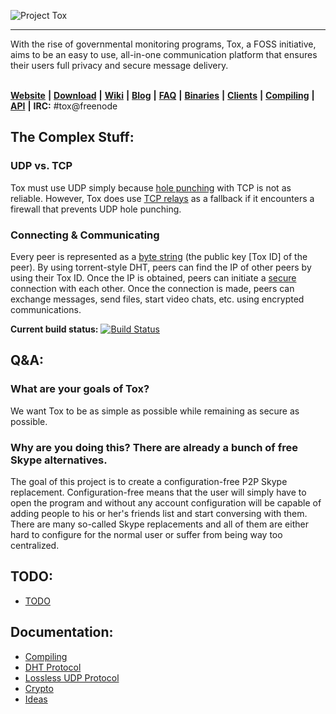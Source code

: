 ![Project Tox](https://raw.github.com/irungentoo/toxcore/master/other/tox.png "Project Tox")
***

With the rise of governmental monitoring programs, Tox, a FOSS initiative, aims to be an easy to use, all-in-one communication platform that ensures their users full privacy and secure message delivery.<br /> <br />

[**Website**](https://tox.im) **|** [**Download**](https://github.com/irungentoo/toxcore/wiki/Downloads) **|** [**Wiki**](https://wiki.tox.im/) **|** [**Blog**](https://blog.libtoxcore.so/) **|** [**FAQ**](http://wiki.tox.im/FAQ) **|** [**Binaries**](https://wiki.tox.im/Binaries) **|** [**Clients**](https://wiki.tox.im/Client) **|** [**Compiling**](https://wiki.tox.im/Installing) **|** [**API**](https://libtoxcore.so/)  **|** **IRC:** #tox@freenode


## The Complex Stuff:
### UDP vs. TCP
Tox must use UDP simply because [hole punching](https://en.wikipedia.org/wiki/UDP_hole_punching) with TCP is not as reliable.
However, Tox does use [TCP relays](https://github.com/irungentoo/ProjectTox-Core/blob/master/docs/TCP_Network.txt) as a fallback if it encounters a firewall that prevents UDP hole punching.

### Connecting & Communicating
Every peer is represented as a [byte string][String] (the public key [Tox ID] of the peer). By using torrent-style DHT, peers can find the IP of other peers by using their Tox ID. Once the IP is obtained, peers can initiate a [secure](https://github.com/irungentoo/toxcore/wiki/Crypto) connection with each other. Once the connection is made, peers can exchange messages, send files, start video chats, etc. using encrypted communications.


**Current build status:** [![Build Status](https://travis-ci.org/irungentoo/toxcore.png?branch=master)](https://travis-ci.org/irungentoo/toxcore)


## Q&A:

### What are your goals of Tox?

We want Tox to be as simple as possible while remaining as secure as possible.

### Why are you doing this? There are already a bunch of free Skype alternatives.
The goal of this project is to create a configuration-free P2P Skype replacement. Configuration-free means that the user will simply have to open the program and without any account configuration will be capable of adding people to his or her's friends list and start conversing with them. There are many so-called Skype replacements and all of them are either hard to configure for the normal user or suffer from being way too centralized.

## TODO:
- [TODO](/docs/TODO)


## Documentation:

- [Compiling](/INSTALL.md)
- [DHT Protocol](https://wiki.tox.im/index.php/DHT)<br />
- [Lossless UDP Protocol](https://wiki.tox.im/index.php/Lossless_UDP)<br />
- [Crypto](https://wiki.tox.im/index.php/Crypto)<br />
- [Ideas](https://wiki.tox.im/index.php/Ideas)

[String]: https://en.wikipedia.org/wiki/String_(computer_science)
